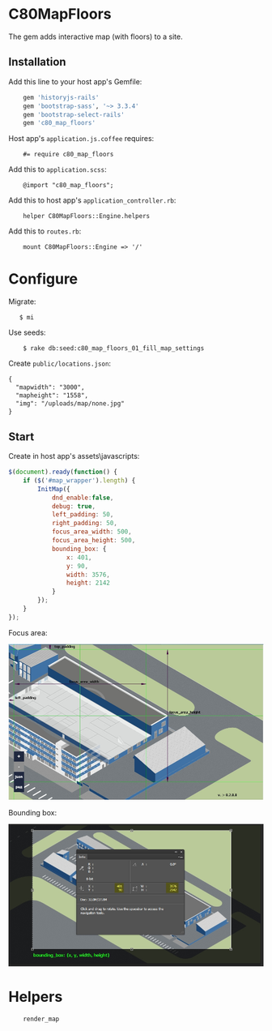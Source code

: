 # C80MapFloors

The gem adds interactive map (with floors) to a site.

## Installation

Add this line to your host app's Gemfile:

```ruby
    gem 'historyjs-rails'
    gem 'bootstrap-sass', '~> 3.3.4'
    gem 'bootstrap-select-rails'
    gem 'c80_map_floors'
```

Host app's `application.js.coffee` requires:

```
    #= require c80_map_floors
```

Add this to `application.scss`:

```
    @import "c80_map_floors";
```

Add this to host app's `application_controller.rb`:

```
    helper C80MapFloors::Engine.helpers
```

Add this to `routes.rb`:

```
    mount C80MapFloors::Engine => '/'
```

# Configure

Migrate:

```
   $ mi
```   

Use seeds:

```
    $ rake db:seed:c80_map_floors_01_fill_map_settings
```

Create `public/locations.json`:

```
{
  "mapwidth": "3000",
  "mapheight": "1558",
  "img": "/uploads/map/none.jpg"
}
```

## Start

Create in host app's assets\javascripts:

```js
$(document).ready(function() {
    if ($('#map_wrapper').length) {
        InitMap({
            dnd_enable:false,
            debug: true,
            left_padding: 50,
            right_padding: 50,
            focus_area_width: 500,
            focus_area_height: 500,
            bounding_box: {
                x: 401,
                y: 90,
                width: 3576,
                height: 2142
            }
        });
    }
});
```

Focus area:

![map padding tuning](map_padding_tuning.jpg)

Bounding box:

![bounding box](bounding_box.jpg)

# Helpers
```
    render_map
```
